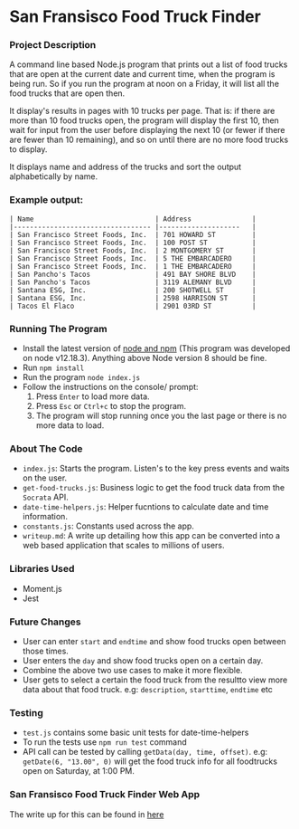 # San Fransisco Food Truck Finder

### Project Description

A command line based Node.js program that prints out a list of food trucks that are open at the current date and current time, when the program is being run. So if you run the program at noon on a Friday, it will list all the food trucks that are open then.

It display's results in pages with 10 trucks per page. That is: if there are more than 10 food trucks open, the program will display the first 10, then wait for input from the user before displaying the next 10 (or fewer if there are fewer than 10 remaining), and so on until there are no more food trucks to display. 

It displays name and address of the trucks and sort the output alphabetically
by name.

### Example output:
```
| Name                             	| Address            	|
|----------------------------------	|--------------------	|
| San Francisco Street Foods, Inc. 	| 701 HOWARD ST      	|
| San Francisco Street Foods, Inc. 	| 100 POST ST        	|
| San Francisco Street Foods, Inc. 	| 2 MONTGOMERY ST    	|
| San Francisco Street Foods, Inc. 	| 5 THE EMBARCADERO  	|
| San Francisco Street Foods, Inc. 	| 1 THE EMBARCADERO  	|
| San Pancho's Tacos               	| 491 BAY SHORE BLVD 	|
| San Pancho's Tacos               	| 3119 ALEMANY BLVD  	|
| Santana ESG, Inc.                	| 200 SHOTWELL ST    	|
| Santana ESG, Inc.                	| 2598 HARRISON ST   	|
| Tacos El Flaco                   	| 2901 03RD ST       	|
```

### Running The Program
- Install the latest version of [node and npm](https://docs.npmjs.com/downloading-and-installing-node-js-and-npm) (This program was developed on node v12.18.3). Anything above Node version 8 should be fine.
- Run `npm install`
- Run the program `node index.js`
- Follow the instructions on the console/ prompt:
  1. Press `Enter` to load more data.
  2. Press `Esc` or `Ctrl+c` to stop the program.
  3. The program will stop running once you the last page or there is no more data to load.

### About The Code
- `index.js`: Starts the program. Listen's to the key press events and waits on the user.
- `get-food-trucks.js`: Business logic to get the food truck data from the `Socrata` API.
- `date-time-helpers.js`: Helper fucntions to calculate date and time information.
- `constants.js`: Constants used across the app.
- `writeup.md`: A write up detailing how this app can be converted into a web based application that scales to millions of users.

### Libraries Used
- Moment.js
- Jest

### Future Changes
- User can enter `start` and `endtime` and show food trucks open between those times.
- User enters the `day` and show food trucks open on a certain day.
- Combine the above two use cases to make it more flexible.
- User gets to select a certain the food truck from the resultto view more data about that food truck. e.g: `description`, `starttime`, `endtime` etc

### Testing
- `test.js` contains some basic unit tests for date-time-helpers
- To run the tests use `npm run test` command
- API call can be tested by calling `getData(day, time, offset)`. e.g: `getDate(6, "13.00", 0)` will get the food truck info for all foodtrucks open on Saturday, at 1:00 PM.

### San Fransisco Food Truck Finder Web App

The write up for this can be found in [here](./writeup.md)








